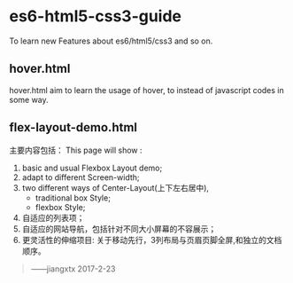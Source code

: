 # es6-html5-css3-guide

To learn new Features about es6/html5/css3 and so on.

## hover.html 
hover.html aim to learn the usage of hover, to instead of javascript codes in some way.

## flex-layout-demo.html

主要内容包括：
This page will show :
1. basic and usual Flexbox Layout demo;
2. adapt to different Screen-width;
3. two different ways of Center-Layout(上下左右居中), 
    + traditional box Style;
    + flexbox Style;
4. 自适应的列表项；
5. 自适应的网站导航，包括针对不同大小屏幕的不容展示；
6. 更灵活性的伸缩项目: 关于移动先行，3列布局与页眉页脚全屏,和独立的文档顺序。

> ——jiangxtx 2017-2-23
